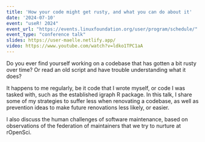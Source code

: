 ```yaml
---
title: 'How your code might get rusty, and what you can do about it'
date: '2024-07-10'
event: "useR! 2024"
event_url: "https://events.linuxfoundation.org/user/program/schedule/"
event_type: "conference talk"
slides: https://user-maelle.netlify.app/
video: https://www.youtube.com/watch?v=ldko1TPC1aA
---
```


Do you ever find yourself working on a codebase that has gotten a bit rusty over time? Or read an old script and have trouble understanding what it does?

It happens to me regularly, be it code that I wrote myself, or code I was tasked with, such as the established igraph R package. In this talk, I share some of my strategies to suffer less when renovating a codebase, as well as prevention ideas to make future renovations less likely, or easier.

I also discuss the human challenges of software maintenance, based on observations of the federation of maintainers that we try to nurture at rOpenSci. 